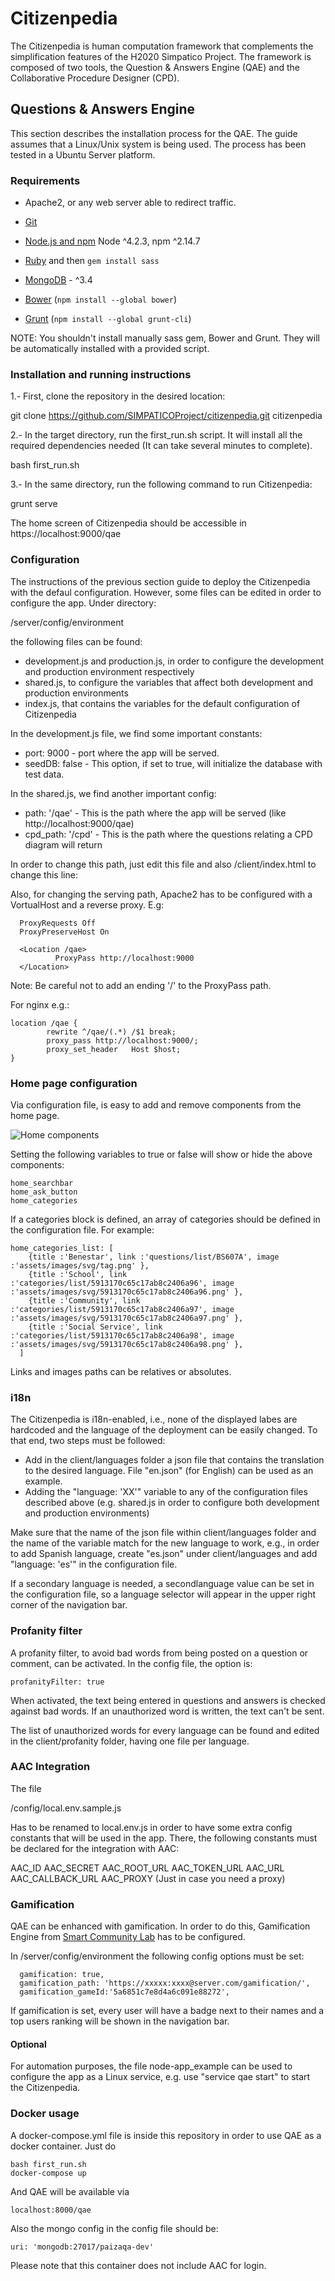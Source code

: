 # Citizenpedia

The Citizenpedia is human computation framework that complements the simplification features of the H2020 Simpatico Project.
The framework is composed of two tools, the Question & Answers Engine (QAE) and the Collaborative Procedure Designer (CPD).

## Questions & Answers Engine
This section describes the installation process for the QAE. The guide assumes that a Linux/Unix system is being used. The process has been tested in a Ubuntu Server platform.

### Requirements

- Apache2, or any web server able to redirect traffic.
- [Git](https://git-scm.com/)
- [Node.js and npm](nodejs.org) Node ^4.2.3, npm ^2.14.7
- [Ruby](https://www.ruby-lang.org) and then `gem install sass`
- [MongoDB](https://www.mongodb.org/) - ^3.4

- [Bower](bower.io) (`npm install --global bower`)
- [Grunt](http://gruntjs.com/) (`npm install --global grunt-cli`)

NOTE: You shouldn't install manually sass gem, Bower and Grunt. They will be automatically installed with a provided script.

### Installation and running instructions

1.- First, clone the repository in the desired location:

  git clone https://github.com/SIMPATICOProject/citizenpedia.git citizenpedia

2.- In the target directory, run the first_run.sh script. It will install all the required dependencies needed (It can take several minutes to complete).

  bash first_run.sh

3.- In the same directory, run the following command to run Citizenpedia:

  grunt serve

  The home screen of Citizenpedia should be accessible in https://localhost:9000/qae

### Configuration

The instructions of the previous section guide to deploy the Citizenpedia with the defaul configuration. However, some files can be edited in order to configure the app. Under directory:

  /server/config/environment

the following files can be found: 

  - development.js and production.js, in order to configure the development and production environment respectively
  - shared.js, to configure the variables that affect both development and production environments
  - index.js, that contains the variables for the default configuration of Citizenpedia 
  
In the development.js file, we find some important constants:

  - port: 9000 - port where the app will be served.
  - seedDB: false - This option, if set to true, will initialize the database with test data.

In the shared.js, we find another important config:

  - path: '/qae' - This is the path where the app will be served (like http://localhost:9000/qae)
  - cpd_path: '/cpd' - This is the path where the questions relating a CPD diagram will return

In order to change this path, just edit this file and also /client/index.html to change this line:

  <base href="/qae/">

Also, for changing the serving path, Apache2 has to be configured with a VortualHost and a reverse proxy. E.g:

```
  ProxyRequests Off
  ProxyPreserveHost On

  <Location /qae>
          ProxyPass http://localhost:9000
  </Location>
```

Note: Be careful not to add an ending '/' to the ProxyPass path.

For nginx e.g.:

```
location /qae {
        rewrite ^/qae/(.*) /$1 break;
        proxy_pass http://localhost:9000/;
        proxy_set_header   Host $host;
}

```

### Home page configuration

Via configuration file, is easy to add and remove components from the home page.

![Home components](https://preview.ibb.co/gJuAnm/home_config.png)

Setting the following variables to true or false will show or hide the above components:

```
home_searchbar
home_ask_button
home_categories
```

If a categories block is defined, an array of categories should be defined in the configuration file. For example:

```
home_categories_list: [
    {title :'Benestar', link :'questions/list/BS607A', image :'assets/images/svg/tag.png' },
    {title :'School', link :'categories/list/5913170c65c17ab8c2406a96', image :'assets/images/svg/5913170c65c17ab8c2406a96.png' },
    {title :'Community', link :'categories/list/5913170c65c17ab8c2406a97', image :'assets/images/svg/5913170c65c17ab8c2406a97.png' },
    {title :'Social Service', link :'categories/list/5913170c65c17ab8c2406a98', image :'assets/images/svg/5913170c65c17ab8c2406a98.png' },
  ]
```

Links and images paths can be relatives or absolutes.


### i18n

The Citizenpedia is i18n-enabled, i.e., none of the displayed labes are hardcoded and the language of the deployment can be easily changed. To that end, two steps must be followed:

  - Add in the client/languages folder a json file that contains the translation to the desired language. File "en.json" (for English) can be used as an example.
  - Adding the "language: 'XX'" variable to any of the configuration files described above (e.g. shared.js in order to configure both development and production environments) 

Make sure that the name of the json file within client/languages folder and the name of the variable match for the new language to work, e.g., in order to add Spanish language, create "es.json" under client/languages and add "language: 'es'" in the configuration file. 

If a secondary language is needed, a secondlanguage value can be set in the configuration file, so a language selector will appear in the upper right corner of the navigation bar.

### Profanity filter

A profanity filter, to avoid bad words from being posted on a question or comment, can be activated. In the config file, the option is:

```
profanityFilter: true
```

When activated, the text being entered in questions and answers is checked against bad words. If an unauthorized word is written, the text can't be sent.

The list of unauthorized words for every language can be found and edited in the client/profanity folder, having one file per language. 


### AAC Integration

The file

/config/local.env.sample.js

Has to be renamed to local.env.js in order to have some extra config constants that will be used in the app. There, the following constants must be declared for the integration with AAC:

AAC_ID
AAC_SECRET
AAC_ROOT_URL
AAC_TOKEN_URL
AAC_URL
AAC_CALLBACK_URL
AAC_PROXY (Just in case you need a proxy)

### Gamification

QAE can be enhanced with gamification. In order to do this, Gamification Engine from [Smart Community Lab](https://github.com/smartcommunitylab/smartcampus.gamification) has to be configured.

In /server/config/environment the following config options must be set:

```
  gamification: true,
  gamification_path: 'https://xxxxx:xxxx@server.com/gamification/',
  gamification_gameId:'5a6851c7e8d4a6c091e88272',
```

If gamification is set, every user will have a badge next to their names and a top users ranking will be shown in the navigation bar.

#### Optional

For automation purposes, the file node-app_example can be used to configure the app as a Linux service, e.g. use "service qae start" to start the Citizenpedia.

### Docker usage

A docker-compose.yml file is inside this repository in order to use QAE as a docker container. Just do

```
bash first_run.sh
docker-compose up
```

And QAE will be available via

```
localhost:8000/qae
```

Also the mongo config in the config file should be:

```
uri: 'mongodb:27017/paizaqa-dev'
```

Please note that this container does not include AAC for login.
